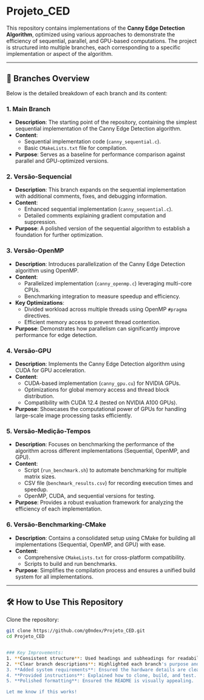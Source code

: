 # Projeto_CED

This repository contains implementations of the **Canny Edge Detection Algorithm**, optimized using various approaches to demonstrate the efficiency of sequential, parallel, and GPU-based computations. The project is structured into multiple branches, each corresponding to a specific implementation or aspect of the algorithm.

---

## 📂 Branches Overview

Below is the detailed breakdown of each branch and its content:

### 1. **Main Branch**
- **Description**: The starting point of the repository, containing the simplest sequential implementation of the Canny Edge Detection algorithm.
- **Content**:
  - Sequential implementation code (`canny_sequential.c`).
  - Basic `CMakeLists.txt` file for compilation.
- **Purpose**: Serves as a baseline for performance comparison against parallel and GPU-optimized versions.

### 2. **Versão-Sequencial**
- **Description**: This branch expands on the sequential implementation with additional comments, fixes, and debugging information.
- **Content**:
  - Enhanced sequential implementation (`canny_sequential.c`).
  - Detailed comments explaining gradient computation and suppression.
- **Purpose**: A polished version of the sequential algorithm to establish a foundation for further optimization.

### 3. **Versão-OpenMP**
- **Description**: Introduces parallelization of the Canny Edge Detection algorithm using OpenMP.
- **Content**:
  - Parallelized implementation (`canny_openmp.c`) leveraging multi-core CPUs.
  - Benchmarking integration to measure speedup and efficiency.
- **Key Optimizations**:
  - Divided workload across multiple threads using OpenMP `#pragma` directives.
  - Efficient memory access to prevent thread contention.
- **Purpose**: Demonstrates how parallelism can significantly improve performance for edge detection.

### 4. **Versão-GPU**
- **Description**: Implements the Canny Edge Detection algorithm using CUDA for GPU acceleration.
- **Content**:
  - CUDA-based implementation (`canny_gpu.cu`) for NVIDIA GPUs.
  - Optimizations for global memory access and thread block distribution.
  - Compatibility with CUDA 12.4 (tested on NVIDIA A100 GPUs).
- **Purpose**: Showcases the computational power of GPUs for handling large-scale image processing tasks efficiently.

### 5. **Versão-Medição-Tempos**
- **Description**: Focuses on benchmarking the performance of the algorithm across different implementations (Sequential, OpenMP, and GPU).
- **Content**:
  - Script (`run_benchmark.sh`) to automate benchmarking for multiple matrix sizes.
  - CSV file (`benchmark_results.csv`) for recording execution times and speedup.
  - OpenMP, CUDA, and sequential versions for testing.
- **Purpose**: Provides a robust evaluation framework for analyzing the efficiency of each implementation.

### 6. **Versão-Benchmarking-CMake**
- **Description**: Contains a consolidated setup using CMake for building all implementations (Sequential, OpenMP, and GPU) with ease.
- **Content**:
  - Comprehensive `CMakeLists.txt` for cross-platform compatibility.
  - Scripts to build and run benchmarks.
- **Purpose**: Simplifies the compilation process and ensures a unified build system for all implementations.

---

## 🛠️ How to Use This Repository

Clone the repository:
```bash
git clone https://github.com/g0ndex/Projeto_CED.git
cd Projeto_CED


### Key Improvements:
1. **Consistent structure**: Used headings and subheadings for readability.
2. **Clear branch descriptions**: Highlighted each branch's purpose and content.
3. **Added system requirements**: Ensured the hardware details are clear.
4. **Provided instructions**: Explained how to clone, build, and test.
5. **Polished formatting**: Ensured the README is visually appealing.

Let me know if this works!
